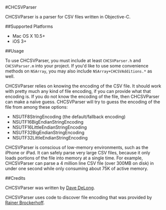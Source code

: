 #CHCSVParser

CHCSVParser is a parser for CSV files written in Objective-C.

##Supported Platforms

- Mac OS X 10.5+
- iOS 3+

##Usage

To use CHCSVParser, you must include at least `CHCSVParser.h` and `CHCSVParser.m` into your project.  If you'd like to use some convenience methods on `NSArray`, you may also include `NSArray+CHCSVAdditions.*` as well.

CHCSVParser relies on knowing the encoding of the CSV file.  It should work with pretty much any kind of file encoding, if you can provide what that encoding is.  If you do not know the encoding of the file, then CHCSVParser can make a naïve guess.  CHCSVParser will try to guess the encoding of the file from among these options:

 - NSUTF8StringEncoding (the default/fallback encoding)
 - NSUTF16BigEndianStringEncoding
 - NSUTF16LittleEndianStringEncoding
 - NSUTF32BigEndianStringEncoding
 - NSUTF32LittleEndianStringEncoding
 
CHCSVParser is conscious of low-memory environments, such as the iPhone or iPad.  It can safely parse very large CSV files, because it only loads portions of the file into memory at a single time.  For example, CHCSVParser can parse a 4 million line CSV file (over 300MB on disk) in under one second while only consuming about 75K of active memory.
 
##Credits

CHCSVParser was written by [Dave DeLong][1].

CHCSVParser uses code to discover file encoding that was provided by [Rainer Brockerhoff][2].

  [1]: http://davedelong.com
  [2]: http://brockerhoff.net/